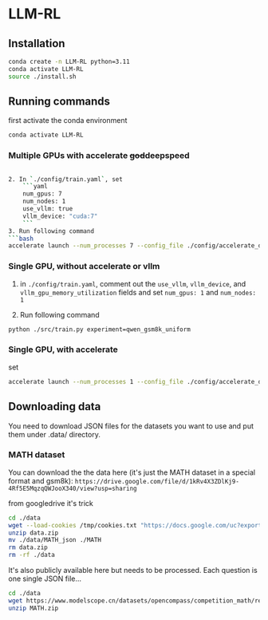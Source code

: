 # LLM-RL

## Installation

```bash
conda create -n LLM-RL python=3.11
conda activate LLM-RL
source ./install.sh
``` 


## Running commands

first activate the conda environment
```bash
conda activate LLM-RL
```

### Multiple GPUs with accelerate <s>god</s>deepspeed
```bash

2. In `./config/train.yaml`, set 
    ```yaml
    num_gpus: 7
    num_nodes: 1
    use_vllm: true
    vllm_device: "cuda:7"
    ``` 
3. Run following command
```bash
accelerate launch --num_processes 7 --config_file ./config/accelerate_deepspeed_zero3_config.yaml ./src/train.py experiment=qwen_gsm8k_uniform
```

### Single GPU, without accelerate or vllm

1. in `./config/train.yaml`, comment out the `use_vllm`, `vllm_device`, and `vllm_gpu_memory_utilization` fields and set `num_gpus: 1` and `num_nodes: 1`

2. Run following command
```bash
python ./src/train.py experiment=qwen_gsm8k_uniform
```


### Single GPU, with accelerate

set 

```bash
accelerate launch --num_processes 1 --config_file ./config/accelerate_deepspeed_zero3.yaml ./src/train.py experiment=qwen_gsm8k_uniform
```

## Downloading data

You need to download JSON files for the datasets you want to use and put them under .data/ directory.
### MATH dataset

You can download the the data here (it's just the MATH dataset in a special format and gsm8k): 
`https://drive.google.com/file/d/1kRv4X3ZDlKj9-4Rf5E5MqzqQWJooX340/view?usp=sharing`

from googledrive it's trick
```bash
cd ./data
wget --load-cookies /tmp/cookies.txt "https://docs.google.com/uc?export=download&confirm=$(wget --quiet --save-cookies /tmp/cookies.txt --keep-session-cookies --no-check-certificate 'https://docs.google.com/uc?export=download&id=1kRv4X3ZDlKj9-4Rf5E5MqzqQWJooX340' -O- | sed -rn 's/.*confirm=([0-9A-Za-z_]+).*/\1\n/p')&id=1kRv4X3ZDlKj9-4Rf5E5MqzqQWJooX340" -O data.zip && rm -rf /tmp/cookies.txt
unzip data.zip
mv ./data/MATH_json ./MATH
rm data.zip
rm -rf ./data
```

It's also publicly available here but needs to be processed. Each question is one single JSON file...
```bash
cd ./data
wget https://www.modelscope.cn/datasets/opencompass/competition_math/resolve/master/data/MATH.zip 
unzip MATH.zip
```
